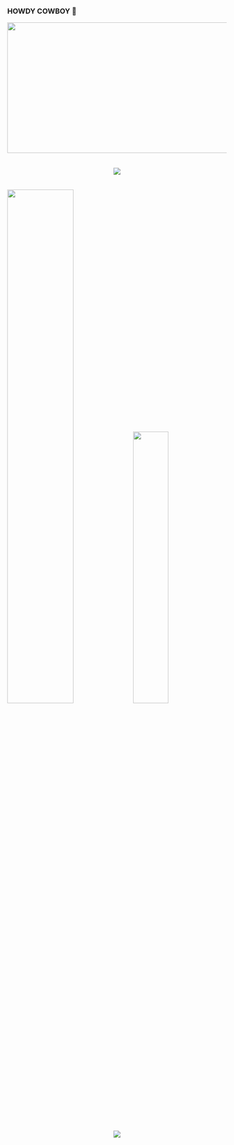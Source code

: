 ### HOWDY COWBOY 👋
<div align="center">
  <img src="https://media.tenor.com/wIa91mot0tAAAAAd/pixel-city-chill.gif" width="600" height="300"/>
</div>

<!--
**shrekingmyhead/shrekingmyhead** is a ✨ _special_ ✨ repository because its `README.md` (this file) appears on your GitHub profile.

Here are some ideas to get you started:

- 🔭 I’m currently working on ...
- 🌱 I’m currently learning ...
- 👯 I’m looking to collaborate on ...
- 🤔 I’m looking for help with ...
- 💬 Ask me about ...
- 📫 How to reach me: ...
- 😄 Pronouns: ...
- ⚡ Fun fact: ...
-->
</br>
</br>
 <div align="center">
  <img src="https://github-profile-trophy.vercel.app/?username=shrekingmyhead&theme=algolia"/>
</div>
 
</br>
</br>

<div class='container'>
<img style="height: auto; width: 55%;" class="img" src="https://github-readme-stats.vercel.app/api?username=shrekingmyhead&count_private=true&hide_border=true&show_icons=true&bg_color=30,c9def4,f5ccd4,b8a4c9&title_color=1f7ea1&text_color=1f7ea1&icon_color=83d0cb" />
&nbsp;
<img style="height: auto; width: 40%;" class="img" src="https://github-readme-stats.vercel.app/api/top-langs/?username=shrekingmyhead&layout=donut&langs_count=10&count_private=true&show_icons=true&bg_color=30,08203e,557c93&title_color=f5ccd4&text_color=f5ccd4&hide_border=true" /></div>
</div>

</br>
<div align="center">
  <img src="http://github-readme-streak-stats.herokuapp.com?user=shrekingmyhead&theme=sea-dark&hide_border=true&background=45%2CC7B3CC%2C268AB2&ring=894B77&fire=894B77&currStreakNum=2A454B&sideNums=2A454B&currStreakLabel=2A454B&sideLabels=2A454B&dates=2A454B&stroke=2A454B"/>
</div>


